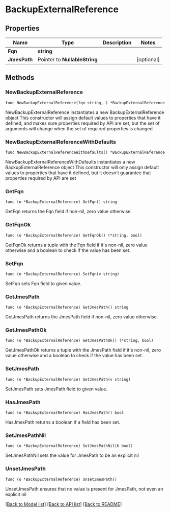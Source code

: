 # BackupExternalReference

## Properties

Name | Type | Description | Notes
------------ | ------------- | ------------- | -------------
**Fqn** | **string** |  | 
**JmesPath** | Pointer to **NullableString** |  | [optional] 

## Methods

### NewBackupExternalReference

`func NewBackupExternalReference(fqn string, ) *BackupExternalReference`

NewBackupExternalReference instantiates a new BackupExternalReference object
This constructor will assign default values to properties that have it defined,
and makes sure properties required by API are set, but the set of arguments
will change when the set of required properties is changed

### NewBackupExternalReferenceWithDefaults

`func NewBackupExternalReferenceWithDefaults() *BackupExternalReference`

NewBackupExternalReferenceWithDefaults instantiates a new BackupExternalReference object
This constructor will only assign default values to properties that have it defined,
but it doesn't guarantee that properties required by API are set

### GetFqn

`func (o *BackupExternalReference) GetFqn() string`

GetFqn returns the Fqn field if non-nil, zero value otherwise.

### GetFqnOk

`func (o *BackupExternalReference) GetFqnOk() (*string, bool)`

GetFqnOk returns a tuple with the Fqn field if it's non-nil, zero value otherwise
and a boolean to check if the value has been set.

### SetFqn

`func (o *BackupExternalReference) SetFqn(v string)`

SetFqn sets Fqn field to given value.


### GetJmesPath

`func (o *BackupExternalReference) GetJmesPath() string`

GetJmesPath returns the JmesPath field if non-nil, zero value otherwise.

### GetJmesPathOk

`func (o *BackupExternalReference) GetJmesPathOk() (*string, bool)`

GetJmesPathOk returns a tuple with the JmesPath field if it's non-nil, zero value otherwise
and a boolean to check if the value has been set.

### SetJmesPath

`func (o *BackupExternalReference) SetJmesPath(v string)`

SetJmesPath sets JmesPath field to given value.

### HasJmesPath

`func (o *BackupExternalReference) HasJmesPath() bool`

HasJmesPath returns a boolean if a field has been set.

### SetJmesPathNil

`func (o *BackupExternalReference) SetJmesPathNil(b bool)`

 SetJmesPathNil sets the value for JmesPath to be an explicit nil

### UnsetJmesPath
`func (o *BackupExternalReference) UnsetJmesPath()`

UnsetJmesPath ensures that no value is present for JmesPath, not even an explicit nil

[[Back to Model list]](../README.md#documentation-for-models) [[Back to API list]](../README.md#documentation-for-api-endpoints) [[Back to README]](../README.md)


